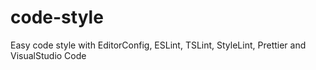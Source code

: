 # code-style
Easy code style with EditorConfig, ESLint, TSLint, StyleLint, Prettier and VisualStudio Code
